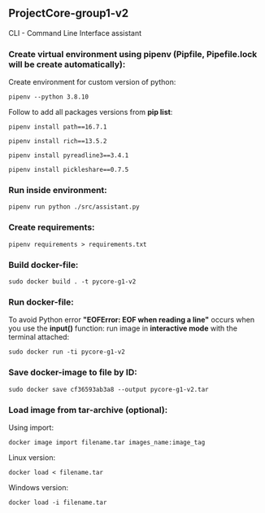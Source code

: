 ## ProjectCore-group1-v2
CLI - Command Line Interface assistant

### Create virtual environment using pipenv (Pipfile, Pipefile.lock will be create automatically):
Create environment for custom version of python:
```
pipenv --python 3.8.10
```
Follow to add all packages versions from **pip list**:
```
pipenv install path==16.7.1
```
```
pipenv install rich==13.5.2
```
```
pipenv install pyreadline3==3.4.1
```
```
pipenv install pickleshare==0.7.5
```

### Run inside environment:
```
pipenv run python ./src/assistant.py
```

### Create requirements:
```
pipenv requirements > requirements.txt
```

### Build docker-file:
```
sudo docker build . -t pycore-g1-v2
```

### Run docker-file:
To avoid Python error **"EOFError: EOF when reading a line"** occurs when you use the **input()** function: run image in **interactive mode** with the terminal attached:
```
sudo docker run -ti pycore-g1-v2
```

### Save docker-image to file by ID:
```
sudo docker save cf36593ab3a8 --output pycore-g1-v2.tar
```

### Load image from tar-archive (optional):
Using import:
```
docker image import filename.tar images_name:image_tag
```

Linux version:
```
docker load < filename.tar
```

Windows version:
```
docker load -i filename.tar
```
